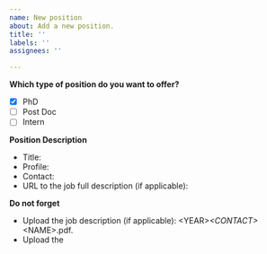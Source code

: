 ```yaml
---
name: New position
about: Add a new position.
title: ''
labels: ''
assignees: ''

---
```


**Which type of position do you want to offer?**
- [X] PhD
- [ ] Post Doc
- [ ] Intern

**Position Description**
- Title:
- Profile:
- Contact:
- URL to the job full description (if applicable):

**Do not forget**
- Upload the job description (if applicable): \<YEAR\>_\<CONTACT\>_\<NAME\>.pdf.
- Upload the
